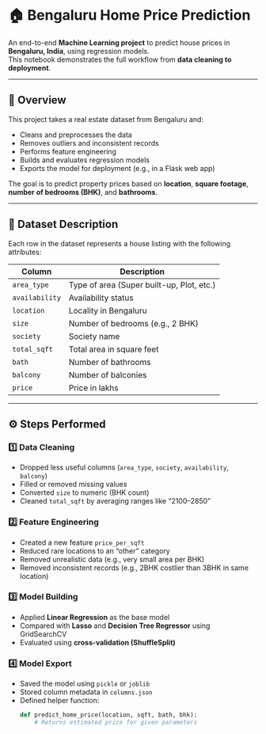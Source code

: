 # 🏠 Bengaluru Home Price Prediction

An end-to-end **Machine Learning project** to predict house prices in **Bengaluru, India**, using regression models.  
This notebook demonstrates the full workflow from **data cleaning to deployment**.

---

## 📘 Overview

This project takes a real estate dataset from Bengaluru and:
- Cleans and preprocesses the data
- Removes outliers and inconsistent records
- Performs feature engineering
- Builds and evaluates regression models
- Exports the model for deployment (e.g., in a Flask web app)

The goal is to predict property prices based on **location**, **square footage**, **number of bedrooms (BHK)**, and **bathrooms**.

---

## 🧠 Dataset Description

Each row in the dataset represents a house listing with the following attributes:

| Column | Description |
|--------|--------------|
| `area_type` | Type of area (Super built-up, Plot, etc.) |
| `availability` | Availability status |
| `location` | Locality in Bengaluru |
| `size` | Number of bedrooms (e.g., 2 BHK) |
| `society` | Society name |
| `total_sqft` | Total area in square feet |
| `bath` | Number of bathrooms |
| `balcony` | Number of balconies |
| `price` | Price in lakhs |

---

## ⚙️ Steps Performed

### 1️⃣ Data Cleaning
- Dropped less useful columns (`area_type`, `society`, `availability`, `balcony`)
- Filled or removed missing values
- Converted `size` to numeric (BHK count)
- Cleaned `total_sqft` by averaging ranges like “2100–2850”

### 2️⃣ Feature Engineering
- Created a new feature `price_per_sqft`
- Reduced rare locations to an “other” category
- Removed unrealistic data (e.g., very small area per BHK)
- Removed inconsistent records (e.g., 2BHK costlier than 3BHK in same location)

### 3️⃣ Model Building
- Applied **Linear Regression** as the base model  
- Compared with **Lasso** and **Decision Tree Regressor** using GridSearchCV
- Evaluated using **cross-validation (ShuffleSplit)**

### 4️⃣ Model Export
- Saved the model using `pickle` or `joblib`
- Stored column metadata in `columns.json`
- Defined helper function:
  ```python
  def predict_home_price(location, sqft, bath, bhk):
      # Returns estimated price for given parameters
